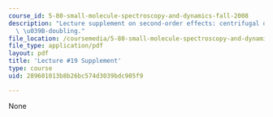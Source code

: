```yaml
---
course_id: 5-80-small-molecule-spectroscopy-and-dynamics-fall-2008
description: "Lecture supplement on second-order effects: centrifugal distortion and\
  \ \u039B-doubling."
file_location: /coursemedia/5-80-small-molecule-spectroscopy-and-dynamics-fall-2008/289601013b8b26bc574d3039bdc905f9_19s_secndordreff.pdf
file_type: application/pdf
layout: pdf
title: 'Lecture #19 Supplement'
type: course
uid: 289601013b8b26bc574d3039bdc905f9

---
```

None